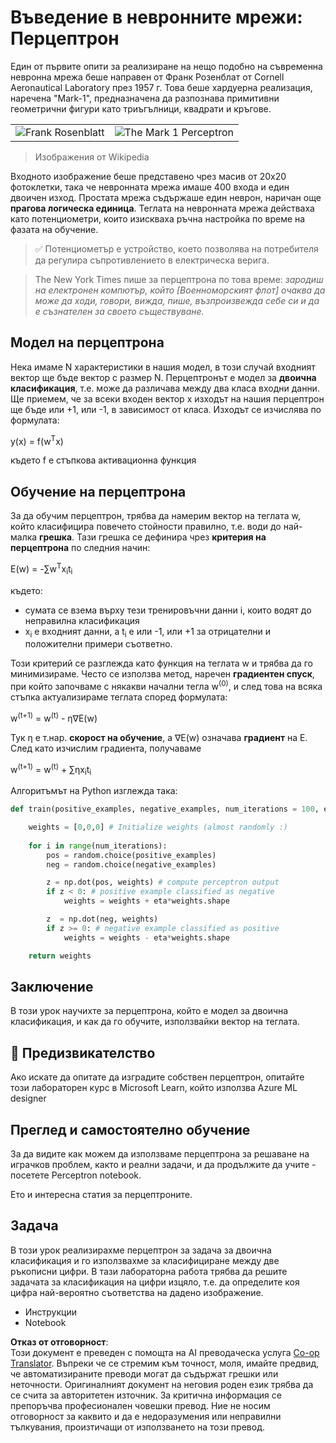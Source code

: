 <!--
CO_OP_TRANSLATOR_METADATA:
{
  "original_hash": "59021c5f419d3feda19075910a74280a",
  "translation_date": "2025-07-09T17:01:14+00:00",
  "source_file": "15-rag-and-vector-databases/data/perceptron.md",
  "language_code": "bg"
}
-->
# Въведение в невронните мрежи: Перцептрон

Един от първите опити за реализиране на нещо подобно на съвременна невронна мрежа беше направен от Франк Розенблат от Cornell Aeronautical Laboratory през 1957 г. Това беше хардуерна реализация, наречена "Mark-1", предназначена да разпознава примитивни геометрични фигури като триъгълници, квадрати и кръгове.

|      |      |
|--------------|-----------|
|<img src='images/Rosenblatt-wikipedia.jpg' alt='Frank Rosenblatt'/> | <img src='images/Mark_I_perceptron_wikipedia.jpg' alt='The Mark 1 Perceptron' />|

> Изображения от Wikipedia

Входното изображение беше представено чрез масив от 20x20 фотоклетки, така че невронната мрежа имаше 400 входа и един двоичен изход. Простата мрежа съдържаше един неврон, наричан още **прагова логическа единица**. Теглата на невронната мрежа действаха като потенциометри, които изискваха ръчна настройка по време на фазата на обучение.

> ✅ Потенциометър е устройство, което позволява на потребителя да регулира съпротивлението в електрическа верига.

> The New York Times пише за перцептрона по това време: *зародиш на електронен компютър, който [Военноморският флот] очаква да може да ходи, говори, вижда, пише, възпроизвежда себе си и да е съзнателен за своето съществуване.*

## Модел на перцептрона

Нека имаме N характеристики в нашия модел, в този случай входният вектор ще бъде вектор с размер N. Перцептронът е модел за **двоична класификация**, т.е. може да различава между два класа входни данни. Ще приемем, че за всеки входен вектор x изходът на нашия перцептрон ще бъде или +1, или -1, в зависимост от класа. Изходът се изчислява по формулата:

y(x) = f(w<sup>T</sup>x)

където f е стъпкова активационна функция

## Обучение на перцептрона

За да обучим перцептрон, трябва да намерим вектор на теглата w, който класифицира повечето стойности правилно, т.е. води до най-малка **грешка**. Тази грешка се дефинира чрез **критерия на перцептрона** по следния начин:

E(w) = -∑w<sup>T</sup>x<sub>i</sub>t<sub>i</sub>

където:

* сумата се взема върху тези тренировъчни данни i, които водят до неправилна класификация
* x<sub>i</sub> е входният данни, а t<sub>i</sub> е или -1, или +1 за отрицателни и положителни примери съответно.

Този критерий се разглежда като функция на теглата w и трябва да го минимизираме. Често се използва метод, наречен **градиентен спуск**, при който започваме с някакви начални тегла w<sup>(0)</sup>, и след това на всяка стъпка актуализираме теглата според формулата:

w<sup>(t+1)</sup> = w<sup>(t)</sup> - η∇E(w)

Тук η е т.нар. **скорост на обучение**, а ∇E(w) означава **градиент** на E. След като изчислим градиента, получаваме

w<sup>(t+1)</sup> = w<sup>(t)</sup> + ∑ηx<sub>i</sub>t<sub>i</sub>

Алгоритъмът на Python изглежда така:

```python
def train(positive_examples, negative_examples, num_iterations = 100, eta = 1):

    weights = [0,0,0] # Initialize weights (almost randomly :)
        
    for i in range(num_iterations):
        pos = random.choice(positive_examples)
        neg = random.choice(negative_examples)

        z = np.dot(pos, weights) # compute perceptron output
        if z < 0: # positive example classified as negative
            weights = weights + eta*weights.shape

        z  = np.dot(neg, weights)
        if z >= 0: # negative example classified as positive
            weights = weights - eta*weights.shape

    return weights
```

## Заключение

В този урок научихте за перцептрона, който е модел за двоична класификация, и как да го обучите, използвайки вектор на теглата.

## 🚀 Предизвикателство

Ако искате да опитате да изградите собствен перцептрон, опитайте този лабораторен курс в Microsoft Learn, който използва Azure ML designer


## Преглед и самостоятелно обучение

За да видите как можем да използваме перцептрона за решаване на играчков проблем, както и реални задачи, и да продължите да учите - посетете Perceptron notebook.

Ето и интересна статия за перцептроните.

## Задача

В този урок реализирахме перцептрон за задача за двоична класификация и го използвахме за класифициране между две ръкописни цифри. В тази лабораторна работа трябва да решите задачата за класификация на цифри изцяло, т.е. да определите коя цифра най-вероятно съответства на дадено изображение.

* Инструкции
* Notebook

**Отказ от отговорност**:  
Този документ е преведен с помощта на AI преводаческа услуга [Co-op Translator](https://github.com/Azure/co-op-translator). Въпреки че се стремим към точност, моля, имайте предвид, че автоматизираните преводи могат да съдържат грешки или неточности. Оригиналният документ на неговия роден език трябва да се счита за авторитетен източник. За критична информация се препоръчва професионален човешки превод. Ние не носим отговорност за каквито и да е недоразумения или неправилни тълкувания, произтичащи от използването на този превод.